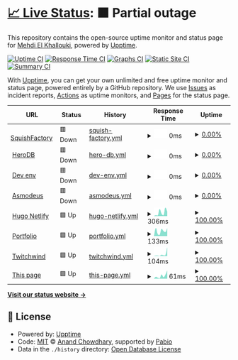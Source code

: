 # [📈 Live Status](https://demo.upptime.js.org): <!--live status--> **🟧 Partial outage**

This repository contains the open-source uptime monitor and status page for [Mehdi El Khallouki](mtech-cmd.github.io), powered by [Upptime](https://github.com/upptime/upptime).

[![Uptime CI](https://github.com/MTech-cmd/mtech-upptime/workflows/Uptime%20CI/badge.svg)](https://github.com/MTech-cmd/mtech-upptime/actions?query=workflow%3A%22Uptime+CI%22)
[![Response Time CI](https://github.com/MTech-cmd/mtech-upptime/workflows/Response%20Time%20CI/badge.svg)](https://github.com/MTech-cmd/mtech-upptime/actions?query=workflow%3A%22Response+Time+CI%22)
[![Graphs CI](https://github.com/MTech-cmd/mtech-upptime/workflows/Graphs%20CI/badge.svg)](https://github.com/MTech-cmd/mtech-upptime/actions?query=workflow%3A%22Graphs+CI%22)
[![Static Site CI](https://github.com/MTech-cmd/mtech-upptime/workflows/Static%20Site%20CI/badge.svg)](https://github.com/MTech-cmd/mtech-upptime/actions?query=workflow%3A%22Static+Site+CI%22)
[![Summary CI](https://github.com/MTech-cmd/mtech-upptime/workflows/Summary%20CI/badge.svg)](https://github.com/MTech-cmd/mtech-upptime/actions?query=workflow%3A%22Summary+CI%22)

With [Upptime](https://upptime.js.org), you can get your own unlimited and free uptime monitor and status page, powered entirely by a GitHub repository. We use [Issues](https://github.com/MTech-cmd/mtech-upptime/issues) as incident reports, [Actions](https://github.com/MTech-cmd/mtech-upptime/actions) as uptime monitors, and [Pages](https://demo.upptime.js.org) for the status page.

<!--start: status pages-->
<!-- This summary is generated by Upptime (https://github.com/upptime/upptime) -->
<!-- Do not edit this manually, your changes will be overwritten -->
<!-- prettier-ignore -->
| URL | Status | History | Response Time | Uptime |
| --- | ------ | ------- | ------------- | ------ |
| <img alt="" src="https://icons.duckduckgo.com/ip3/mymellow.mooo.com.ico" height="13"> [SquishFactory](https://mymellow.mooo.com/) | 🟥 Down | [squish-factory.yml](https://github.com/MTech-cmd/mtech-upptime/commits/HEAD/history/squish-factory.yml) | <details><summary><img alt="Response time graph" src="./graphs/squish-factory/response-time-week.png" height="20"> 0ms</summary><br><a href="https://MTech-cmd.github.io/mtech-upptime/history/squish-factory"><img alt="Response time 792" src="https://img.shields.io/endpoint?url=https%3A%2F%2Fraw.githubusercontent.com%2FMTech-cmd%2Fmtech-upptime%2FHEAD%2Fapi%2Fsquish-factory%2Fresponse-time.json"></a><br><a href="https://MTech-cmd.github.io/mtech-upptime/history/squish-factory"><img alt="24-hour response time 0" src="https://img.shields.io/endpoint?url=https%3A%2F%2Fraw.githubusercontent.com%2FMTech-cmd%2Fmtech-upptime%2FHEAD%2Fapi%2Fsquish-factory%2Fresponse-time-day.json"></a><br><a href="https://MTech-cmd.github.io/mtech-upptime/history/squish-factory"><img alt="7-day response time 0" src="https://img.shields.io/endpoint?url=https%3A%2F%2Fraw.githubusercontent.com%2FMTech-cmd%2Fmtech-upptime%2FHEAD%2Fapi%2Fsquish-factory%2Fresponse-time-week.json"></a><br><a href="https://MTech-cmd.github.io/mtech-upptime/history/squish-factory"><img alt="30-day response time 0" src="https://img.shields.io/endpoint?url=https%3A%2F%2Fraw.githubusercontent.com%2FMTech-cmd%2Fmtech-upptime%2FHEAD%2Fapi%2Fsquish-factory%2Fresponse-time-month.json"></a><br><a href="https://MTech-cmd.github.io/mtech-upptime/history/squish-factory"><img alt="1-year response time 792" src="https://img.shields.io/endpoint?url=https%3A%2F%2Fraw.githubusercontent.com%2FMTech-cmd%2Fmtech-upptime%2FHEAD%2Fapi%2Fsquish-factory%2Fresponse-time-year.json"></a></details> | <details><summary><a href="https://MTech-cmd.github.io/mtech-upptime/history/squish-factory">0.00%</a></summary><a href="https://MTech-cmd.github.io/mtech-upptime/history/squish-factory"><img alt="All-time uptime 38.88%" src="https://img.shields.io/endpoint?url=https%3A%2F%2Fraw.githubusercontent.com%2FMTech-cmd%2Fmtech-upptime%2FHEAD%2Fapi%2Fsquish-factory%2Fuptime.json"></a><br><a href="https://MTech-cmd.github.io/mtech-upptime/history/squish-factory"><img alt="24-hour uptime 0.00%" src="https://img.shields.io/endpoint?url=https%3A%2F%2Fraw.githubusercontent.com%2FMTech-cmd%2Fmtech-upptime%2FHEAD%2Fapi%2Fsquish-factory%2Fuptime-day.json"></a><br><a href="https://MTech-cmd.github.io/mtech-upptime/history/squish-factory"><img alt="7-day uptime 0.00%" src="https://img.shields.io/endpoint?url=https%3A%2F%2Fraw.githubusercontent.com%2FMTech-cmd%2Fmtech-upptime%2FHEAD%2Fapi%2Fsquish-factory%2Fuptime-week.json"></a><br><a href="https://MTech-cmd.github.io/mtech-upptime/history/squish-factory"><img alt="30-day uptime 1.38%" src="https://img.shields.io/endpoint?url=https%3A%2F%2Fraw.githubusercontent.com%2FMTech-cmd%2Fmtech-upptime%2FHEAD%2Fapi%2Fsquish-factory%2Fuptime-month.json"></a><br><a href="https://MTech-cmd.github.io/mtech-upptime/history/squish-factory"><img alt="1-year uptime 38.88%" src="https://img.shields.io/endpoint?url=https%3A%2F%2Fraw.githubusercontent.com%2FMTech-cmd%2Fmtech-upptime%2FHEAD%2Fapi%2Fsquish-factory%2Fuptime-year.json"></a></details>
| <img alt="" src="https://icons.duckduckgo.com/ip3/herodb.mooo.com.ico" height="13"> [HeroDB](https://herodb.mooo.com/) | 🟥 Down | [hero-db.yml](https://github.com/MTech-cmd/mtech-upptime/commits/HEAD/history/hero-db.yml) | <details><summary><img alt="Response time graph" src="./graphs/hero-db/response-time-week.png" height="20"> 0ms</summary><br><a href="https://MTech-cmd.github.io/mtech-upptime/history/hero-db"><img alt="Response time 507" src="https://img.shields.io/endpoint?url=https%3A%2F%2Fraw.githubusercontent.com%2FMTech-cmd%2Fmtech-upptime%2FHEAD%2Fapi%2Fhero-db%2Fresponse-time.json"></a><br><a href="https://MTech-cmd.github.io/mtech-upptime/history/hero-db"><img alt="24-hour response time 0" src="https://img.shields.io/endpoint?url=https%3A%2F%2Fraw.githubusercontent.com%2FMTech-cmd%2Fmtech-upptime%2FHEAD%2Fapi%2Fhero-db%2Fresponse-time-day.json"></a><br><a href="https://MTech-cmd.github.io/mtech-upptime/history/hero-db"><img alt="7-day response time 0" src="https://img.shields.io/endpoint?url=https%3A%2F%2Fraw.githubusercontent.com%2FMTech-cmd%2Fmtech-upptime%2FHEAD%2Fapi%2Fhero-db%2Fresponse-time-week.json"></a><br><a href="https://MTech-cmd.github.io/mtech-upptime/history/hero-db"><img alt="30-day response time 0" src="https://img.shields.io/endpoint?url=https%3A%2F%2Fraw.githubusercontent.com%2FMTech-cmd%2Fmtech-upptime%2FHEAD%2Fapi%2Fhero-db%2Fresponse-time-month.json"></a><br><a href="https://MTech-cmd.github.io/mtech-upptime/history/hero-db"><img alt="1-year response time 507" src="https://img.shields.io/endpoint?url=https%3A%2F%2Fraw.githubusercontent.com%2FMTech-cmd%2Fmtech-upptime%2FHEAD%2Fapi%2Fhero-db%2Fresponse-time-year.json"></a></details> | <details><summary><a href="https://MTech-cmd.github.io/mtech-upptime/history/hero-db">0.00%</a></summary><a href="https://MTech-cmd.github.io/mtech-upptime/history/hero-db"><img alt="All-time uptime 38.88%" src="https://img.shields.io/endpoint?url=https%3A%2F%2Fraw.githubusercontent.com%2FMTech-cmd%2Fmtech-upptime%2FHEAD%2Fapi%2Fhero-db%2Fuptime.json"></a><br><a href="https://MTech-cmd.github.io/mtech-upptime/history/hero-db"><img alt="24-hour uptime 0.00%" src="https://img.shields.io/endpoint?url=https%3A%2F%2Fraw.githubusercontent.com%2FMTech-cmd%2Fmtech-upptime%2FHEAD%2Fapi%2Fhero-db%2Fuptime-day.json"></a><br><a href="https://MTech-cmd.github.io/mtech-upptime/history/hero-db"><img alt="7-day uptime 0.00%" src="https://img.shields.io/endpoint?url=https%3A%2F%2Fraw.githubusercontent.com%2FMTech-cmd%2Fmtech-upptime%2FHEAD%2Fapi%2Fhero-db%2Fuptime-week.json"></a><br><a href="https://MTech-cmd.github.io/mtech-upptime/history/hero-db"><img alt="30-day uptime 1.38%" src="https://img.shields.io/endpoint?url=https%3A%2F%2Fraw.githubusercontent.com%2FMTech-cmd%2Fmtech-upptime%2FHEAD%2Fapi%2Fhero-db%2Fuptime-month.json"></a><br><a href="https://MTech-cmd.github.io/mtech-upptime/history/hero-db"><img alt="1-year uptime 38.88%" src="https://img.shields.io/endpoint?url=https%3A%2F%2Fraw.githubusercontent.com%2FMTech-cmd%2Fmtech-upptime%2FHEAD%2Fapi%2Fhero-db%2Fuptime-year.json"></a></details>
| <img alt="" src="https://icons.duckduckgo.com/ip3/develop.twilightparadox.com.ico" height="13"> [Dev env](https://develop.twilightparadox.com/) | 🟥 Down | [dev-env.yml](https://github.com/MTech-cmd/mtech-upptime/commits/HEAD/history/dev-env.yml) | <details><summary><img alt="Response time graph" src="./graphs/dev-env/response-time-week.png" height="20"> 0ms</summary><br><a href="https://MTech-cmd.github.io/mtech-upptime/history/dev-env"><img alt="Response time 581" src="https://img.shields.io/endpoint?url=https%3A%2F%2Fraw.githubusercontent.com%2FMTech-cmd%2Fmtech-upptime%2FHEAD%2Fapi%2Fdev-env%2Fresponse-time.json"></a><br><a href="https://MTech-cmd.github.io/mtech-upptime/history/dev-env"><img alt="24-hour response time 0" src="https://img.shields.io/endpoint?url=https%3A%2F%2Fraw.githubusercontent.com%2FMTech-cmd%2Fmtech-upptime%2FHEAD%2Fapi%2Fdev-env%2Fresponse-time-day.json"></a><br><a href="https://MTech-cmd.github.io/mtech-upptime/history/dev-env"><img alt="7-day response time 0" src="https://img.shields.io/endpoint?url=https%3A%2F%2Fraw.githubusercontent.com%2FMTech-cmd%2Fmtech-upptime%2FHEAD%2Fapi%2Fdev-env%2Fresponse-time-week.json"></a><br><a href="https://MTech-cmd.github.io/mtech-upptime/history/dev-env"><img alt="30-day response time 0" src="https://img.shields.io/endpoint?url=https%3A%2F%2Fraw.githubusercontent.com%2FMTech-cmd%2Fmtech-upptime%2FHEAD%2Fapi%2Fdev-env%2Fresponse-time-month.json"></a><br><a href="https://MTech-cmd.github.io/mtech-upptime/history/dev-env"><img alt="1-year response time 581" src="https://img.shields.io/endpoint?url=https%3A%2F%2Fraw.githubusercontent.com%2FMTech-cmd%2Fmtech-upptime%2FHEAD%2Fapi%2Fdev-env%2Fresponse-time-year.json"></a></details> | <details><summary><a href="https://MTech-cmd.github.io/mtech-upptime/history/dev-env">0.00%</a></summary><a href="https://MTech-cmd.github.io/mtech-upptime/history/dev-env"><img alt="All-time uptime 38.88%" src="https://img.shields.io/endpoint?url=https%3A%2F%2Fraw.githubusercontent.com%2FMTech-cmd%2Fmtech-upptime%2FHEAD%2Fapi%2Fdev-env%2Fuptime.json"></a><br><a href="https://MTech-cmd.github.io/mtech-upptime/history/dev-env"><img alt="24-hour uptime 0.00%" src="https://img.shields.io/endpoint?url=https%3A%2F%2Fraw.githubusercontent.com%2FMTech-cmd%2Fmtech-upptime%2FHEAD%2Fapi%2Fdev-env%2Fuptime-day.json"></a><br><a href="https://MTech-cmd.github.io/mtech-upptime/history/dev-env"><img alt="7-day uptime 0.00%" src="https://img.shields.io/endpoint?url=https%3A%2F%2Fraw.githubusercontent.com%2FMTech-cmd%2Fmtech-upptime%2FHEAD%2Fapi%2Fdev-env%2Fuptime-week.json"></a><br><a href="https://MTech-cmd.github.io/mtech-upptime/history/dev-env"><img alt="30-day uptime 1.38%" src="https://img.shields.io/endpoint?url=https%3A%2F%2Fraw.githubusercontent.com%2FMTech-cmd%2Fmtech-upptime%2FHEAD%2Fapi%2Fdev-env%2Fuptime-month.json"></a><br><a href="https://MTech-cmd.github.io/mtech-upptime/history/dev-env"><img alt="1-year uptime 38.88%" src="https://img.shields.io/endpoint?url=https%3A%2F%2Fraw.githubusercontent.com%2FMTech-cmd%2Fmtech-upptime%2FHEAD%2Fapi%2Fdev-env%2Fuptime-year.json"></a></details>
| <img alt="" src="https://icons.duckduckgo.com/ip3/ashmedai.mooo.com.ico" height="13"> [Asmodeus](https://ashmedai.mooo.com/) | 🟥 Down | [asmodeus.yml](https://github.com/MTech-cmd/mtech-upptime/commits/HEAD/history/asmodeus.yml) | <details><summary><img alt="Response time graph" src="./graphs/asmodeus/response-time-week.png" height="20"> 0ms</summary><br><a href="https://MTech-cmd.github.io/mtech-upptime/history/asmodeus"><img alt="Response time 559" src="https://img.shields.io/endpoint?url=https%3A%2F%2Fraw.githubusercontent.com%2FMTech-cmd%2Fmtech-upptime%2FHEAD%2Fapi%2Fasmodeus%2Fresponse-time.json"></a><br><a href="https://MTech-cmd.github.io/mtech-upptime/history/asmodeus"><img alt="24-hour response time 0" src="https://img.shields.io/endpoint?url=https%3A%2F%2Fraw.githubusercontent.com%2FMTech-cmd%2Fmtech-upptime%2FHEAD%2Fapi%2Fasmodeus%2Fresponse-time-day.json"></a><br><a href="https://MTech-cmd.github.io/mtech-upptime/history/asmodeus"><img alt="7-day response time 0" src="https://img.shields.io/endpoint?url=https%3A%2F%2Fraw.githubusercontent.com%2FMTech-cmd%2Fmtech-upptime%2FHEAD%2Fapi%2Fasmodeus%2Fresponse-time-week.json"></a><br><a href="https://MTech-cmd.github.io/mtech-upptime/history/asmodeus"><img alt="30-day response time 0" src="https://img.shields.io/endpoint?url=https%3A%2F%2Fraw.githubusercontent.com%2FMTech-cmd%2Fmtech-upptime%2FHEAD%2Fapi%2Fasmodeus%2Fresponse-time-month.json"></a><br><a href="https://MTech-cmd.github.io/mtech-upptime/history/asmodeus"><img alt="1-year response time 559" src="https://img.shields.io/endpoint?url=https%3A%2F%2Fraw.githubusercontent.com%2FMTech-cmd%2Fmtech-upptime%2FHEAD%2Fapi%2Fasmodeus%2Fresponse-time-year.json"></a></details> | <details><summary><a href="https://MTech-cmd.github.io/mtech-upptime/history/asmodeus">0.00%</a></summary><a href="https://MTech-cmd.github.io/mtech-upptime/history/asmodeus"><img alt="All-time uptime 38.89%" src="https://img.shields.io/endpoint?url=https%3A%2F%2Fraw.githubusercontent.com%2FMTech-cmd%2Fmtech-upptime%2FHEAD%2Fapi%2Fasmodeus%2Fuptime.json"></a><br><a href="https://MTech-cmd.github.io/mtech-upptime/history/asmodeus"><img alt="24-hour uptime 0.00%" src="https://img.shields.io/endpoint?url=https%3A%2F%2Fraw.githubusercontent.com%2FMTech-cmd%2Fmtech-upptime%2FHEAD%2Fapi%2Fasmodeus%2Fuptime-day.json"></a><br><a href="https://MTech-cmd.github.io/mtech-upptime/history/asmodeus"><img alt="7-day uptime 0.00%" src="https://img.shields.io/endpoint?url=https%3A%2F%2Fraw.githubusercontent.com%2FMTech-cmd%2Fmtech-upptime%2FHEAD%2Fapi%2Fasmodeus%2Fuptime-week.json"></a><br><a href="https://MTech-cmd.github.io/mtech-upptime/history/asmodeus"><img alt="30-day uptime 1.38%" src="https://img.shields.io/endpoint?url=https%3A%2F%2Fraw.githubusercontent.com%2FMTech-cmd%2Fmtech-upptime%2FHEAD%2Fapi%2Fasmodeus%2Fuptime-month.json"></a><br><a href="https://MTech-cmd.github.io/mtech-upptime/history/asmodeus"><img alt="1-year uptime 38.89%" src="https://img.shields.io/endpoint?url=https%3A%2F%2Fraw.githubusercontent.com%2FMTech-cmd%2Fmtech-upptime%2FHEAD%2Fapi%2Fasmodeus%2Fuptime-year.json"></a></details>
| <img alt="" src="https://icons.duckduckgo.com/ip3/myhugonetlifytut.netlify.app.ico" height="13"> [Hugo Netlify](https://myhugonetlifytut.netlify.app/) | 🟩 Up | [hugo-netlify.yml](https://github.com/MTech-cmd/mtech-upptime/commits/HEAD/history/hugo-netlify.yml) | <details><summary><img alt="Response time graph" src="./graphs/hugo-netlify/response-time-week.png" height="20"> 306ms</summary><br><a href="https://MTech-cmd.github.io/mtech-upptime/history/hugo-netlify"><img alt="Response time 166" src="https://img.shields.io/endpoint?url=https%3A%2F%2Fraw.githubusercontent.com%2FMTech-cmd%2Fmtech-upptime%2FHEAD%2Fapi%2Fhugo-netlify%2Fresponse-time.json"></a><br><a href="https://MTech-cmd.github.io/mtech-upptime/history/hugo-netlify"><img alt="24-hour response time 584" src="https://img.shields.io/endpoint?url=https%3A%2F%2Fraw.githubusercontent.com%2FMTech-cmd%2Fmtech-upptime%2FHEAD%2Fapi%2Fhugo-netlify%2Fresponse-time-day.json"></a><br><a href="https://MTech-cmd.github.io/mtech-upptime/history/hugo-netlify"><img alt="7-day response time 306" src="https://img.shields.io/endpoint?url=https%3A%2F%2Fraw.githubusercontent.com%2FMTech-cmd%2Fmtech-upptime%2FHEAD%2Fapi%2Fhugo-netlify%2Fresponse-time-week.json"></a><br><a href="https://MTech-cmd.github.io/mtech-upptime/history/hugo-netlify"><img alt="30-day response time 188" src="https://img.shields.io/endpoint?url=https%3A%2F%2Fraw.githubusercontent.com%2FMTech-cmd%2Fmtech-upptime%2FHEAD%2Fapi%2Fhugo-netlify%2Fresponse-time-month.json"></a><br><a href="https://MTech-cmd.github.io/mtech-upptime/history/hugo-netlify"><img alt="1-year response time 166" src="https://img.shields.io/endpoint?url=https%3A%2F%2Fraw.githubusercontent.com%2FMTech-cmd%2Fmtech-upptime%2FHEAD%2Fapi%2Fhugo-netlify%2Fresponse-time-year.json"></a></details> | <details><summary><a href="https://MTech-cmd.github.io/mtech-upptime/history/hugo-netlify">100.00%</a></summary><a href="https://MTech-cmd.github.io/mtech-upptime/history/hugo-netlify"><img alt="All-time uptime 99.99%" src="https://img.shields.io/endpoint?url=https%3A%2F%2Fraw.githubusercontent.com%2FMTech-cmd%2Fmtech-upptime%2FHEAD%2Fapi%2Fhugo-netlify%2Fuptime.json"></a><br><a href="https://MTech-cmd.github.io/mtech-upptime/history/hugo-netlify"><img alt="24-hour uptime 100.00%" src="https://img.shields.io/endpoint?url=https%3A%2F%2Fraw.githubusercontent.com%2FMTech-cmd%2Fmtech-upptime%2FHEAD%2Fapi%2Fhugo-netlify%2Fuptime-day.json"></a><br><a href="https://MTech-cmd.github.io/mtech-upptime/history/hugo-netlify"><img alt="7-day uptime 100.00%" src="https://img.shields.io/endpoint?url=https%3A%2F%2Fraw.githubusercontent.com%2FMTech-cmd%2Fmtech-upptime%2FHEAD%2Fapi%2Fhugo-netlify%2Fuptime-week.json"></a><br><a href="https://MTech-cmd.github.io/mtech-upptime/history/hugo-netlify"><img alt="30-day uptime 100.00%" src="https://img.shields.io/endpoint?url=https%3A%2F%2Fraw.githubusercontent.com%2FMTech-cmd%2Fmtech-upptime%2FHEAD%2Fapi%2Fhugo-netlify%2Fuptime-month.json"></a><br><a href="https://MTech-cmd.github.io/mtech-upptime/history/hugo-netlify"><img alt="1-year uptime 99.99%" src="https://img.shields.io/endpoint?url=https%3A%2F%2Fraw.githubusercontent.com%2FMTech-cmd%2Fmtech-upptime%2FHEAD%2Fapi%2Fhugo-netlify%2Fuptime-year.json"></a></details>
| <img alt="" src="https://icons.duckduckgo.com/ip3/mtech-cmd.github.io.ico" height="13"> [Portfolio](https://mtech-cmd.github.io) | 🟩 Up | [portfolio.yml](https://github.com/MTech-cmd/mtech-upptime/commits/HEAD/history/portfolio.yml) | <details><summary><img alt="Response time graph" src="./graphs/portfolio/response-time-week.png" height="20"> 133ms</summary><br><a href="https://MTech-cmd.github.io/mtech-upptime/history/portfolio"><img alt="Response time 108" src="https://img.shields.io/endpoint?url=https%3A%2F%2Fraw.githubusercontent.com%2FMTech-cmd%2Fmtech-upptime%2FHEAD%2Fapi%2Fportfolio%2Fresponse-time.json"></a><br><a href="https://MTech-cmd.github.io/mtech-upptime/history/portfolio"><img alt="24-hour response time 181" src="https://img.shields.io/endpoint?url=https%3A%2F%2Fraw.githubusercontent.com%2FMTech-cmd%2Fmtech-upptime%2FHEAD%2Fapi%2Fportfolio%2Fresponse-time-day.json"></a><br><a href="https://MTech-cmd.github.io/mtech-upptime/history/portfolio"><img alt="7-day response time 133" src="https://img.shields.io/endpoint?url=https%3A%2F%2Fraw.githubusercontent.com%2FMTech-cmd%2Fmtech-upptime%2FHEAD%2Fapi%2Fportfolio%2Fresponse-time-week.json"></a><br><a href="https://MTech-cmd.github.io/mtech-upptime/history/portfolio"><img alt="30-day response time 116" src="https://img.shields.io/endpoint?url=https%3A%2F%2Fraw.githubusercontent.com%2FMTech-cmd%2Fmtech-upptime%2FHEAD%2Fapi%2Fportfolio%2Fresponse-time-month.json"></a><br><a href="https://MTech-cmd.github.io/mtech-upptime/history/portfolio"><img alt="1-year response time 108" src="https://img.shields.io/endpoint?url=https%3A%2F%2Fraw.githubusercontent.com%2FMTech-cmd%2Fmtech-upptime%2FHEAD%2Fapi%2Fportfolio%2Fresponse-time-year.json"></a></details> | <details><summary><a href="https://MTech-cmd.github.io/mtech-upptime/history/portfolio">100.00%</a></summary><a href="https://MTech-cmd.github.io/mtech-upptime/history/portfolio"><img alt="All-time uptime 100.00%" src="https://img.shields.io/endpoint?url=https%3A%2F%2Fraw.githubusercontent.com%2FMTech-cmd%2Fmtech-upptime%2FHEAD%2Fapi%2Fportfolio%2Fuptime.json"></a><br><a href="https://MTech-cmd.github.io/mtech-upptime/history/portfolio"><img alt="24-hour uptime 100.00%" src="https://img.shields.io/endpoint?url=https%3A%2F%2Fraw.githubusercontent.com%2FMTech-cmd%2Fmtech-upptime%2FHEAD%2Fapi%2Fportfolio%2Fuptime-day.json"></a><br><a href="https://MTech-cmd.github.io/mtech-upptime/history/portfolio"><img alt="7-day uptime 100.00%" src="https://img.shields.io/endpoint?url=https%3A%2F%2Fraw.githubusercontent.com%2FMTech-cmd%2Fmtech-upptime%2FHEAD%2Fapi%2Fportfolio%2Fuptime-week.json"></a><br><a href="https://MTech-cmd.github.io/mtech-upptime/history/portfolio"><img alt="30-day uptime 100.00%" src="https://img.shields.io/endpoint?url=https%3A%2F%2Fraw.githubusercontent.com%2FMTech-cmd%2Fmtech-upptime%2FHEAD%2Fapi%2Fportfolio%2Fuptime-month.json"></a><br><a href="https://MTech-cmd.github.io/mtech-upptime/history/portfolio"><img alt="1-year uptime 100.00%" src="https://img.shields.io/endpoint?url=https%3A%2F%2Fraw.githubusercontent.com%2FMTech-cmd%2Fmtech-upptime%2FHEAD%2Fapi%2Fportfolio%2Fuptime-year.json"></a></details>
| <img alt="" src="https://icons.duckduckgo.com/ip3/mtech-cmd.github.io.ico" height="13"> [Twitchwind](https://mtech-cmd.github.io/Twitchwind/) | 🟩 Up | [twitchwind.yml](https://github.com/MTech-cmd/mtech-upptime/commits/HEAD/history/twitchwind.yml) | <details><summary><img alt="Response time graph" src="./graphs/twitchwind/response-time-week.png" height="20"> 104ms</summary><br><a href="https://MTech-cmd.github.io/mtech-upptime/history/twitchwind"><img alt="Response time 56" src="https://img.shields.io/endpoint?url=https%3A%2F%2Fraw.githubusercontent.com%2FMTech-cmd%2Fmtech-upptime%2FHEAD%2Fapi%2Ftwitchwind%2Fresponse-time.json"></a><br><a href="https://MTech-cmd.github.io/mtech-upptime/history/twitchwind"><img alt="24-hour response time 136" src="https://img.shields.io/endpoint?url=https%3A%2F%2Fraw.githubusercontent.com%2FMTech-cmd%2Fmtech-upptime%2FHEAD%2Fapi%2Ftwitchwind%2Fresponse-time-day.json"></a><br><a href="https://MTech-cmd.github.io/mtech-upptime/history/twitchwind"><img alt="7-day response time 104" src="https://img.shields.io/endpoint?url=https%3A%2F%2Fraw.githubusercontent.com%2FMTech-cmd%2Fmtech-upptime%2FHEAD%2Fapi%2Ftwitchwind%2Fresponse-time-week.json"></a><br><a href="https://MTech-cmd.github.io/mtech-upptime/history/twitchwind"><img alt="30-day response time 60" src="https://img.shields.io/endpoint?url=https%3A%2F%2Fraw.githubusercontent.com%2FMTech-cmd%2Fmtech-upptime%2FHEAD%2Fapi%2Ftwitchwind%2Fresponse-time-month.json"></a><br><a href="https://MTech-cmd.github.io/mtech-upptime/history/twitchwind"><img alt="1-year response time 56" src="https://img.shields.io/endpoint?url=https%3A%2F%2Fraw.githubusercontent.com%2FMTech-cmd%2Fmtech-upptime%2FHEAD%2Fapi%2Ftwitchwind%2Fresponse-time-year.json"></a></details> | <details><summary><a href="https://MTech-cmd.github.io/mtech-upptime/history/twitchwind">100.00%</a></summary><a href="https://MTech-cmd.github.io/mtech-upptime/history/twitchwind"><img alt="All-time uptime 100.00%" src="https://img.shields.io/endpoint?url=https%3A%2F%2Fraw.githubusercontent.com%2FMTech-cmd%2Fmtech-upptime%2FHEAD%2Fapi%2Ftwitchwind%2Fuptime.json"></a><br><a href="https://MTech-cmd.github.io/mtech-upptime/history/twitchwind"><img alt="24-hour uptime 100.00%" src="https://img.shields.io/endpoint?url=https%3A%2F%2Fraw.githubusercontent.com%2FMTech-cmd%2Fmtech-upptime%2FHEAD%2Fapi%2Ftwitchwind%2Fuptime-day.json"></a><br><a href="https://MTech-cmd.github.io/mtech-upptime/history/twitchwind"><img alt="7-day uptime 100.00%" src="https://img.shields.io/endpoint?url=https%3A%2F%2Fraw.githubusercontent.com%2FMTech-cmd%2Fmtech-upptime%2FHEAD%2Fapi%2Ftwitchwind%2Fuptime-week.json"></a><br><a href="https://MTech-cmd.github.io/mtech-upptime/history/twitchwind"><img alt="30-day uptime 100.00%" src="https://img.shields.io/endpoint?url=https%3A%2F%2Fraw.githubusercontent.com%2FMTech-cmd%2Fmtech-upptime%2FHEAD%2Fapi%2Ftwitchwind%2Fuptime-month.json"></a><br><a href="https://MTech-cmd.github.io/mtech-upptime/history/twitchwind"><img alt="1-year uptime 100.00%" src="https://img.shields.io/endpoint?url=https%3A%2F%2Fraw.githubusercontent.com%2FMTech-cmd%2Fmtech-upptime%2FHEAD%2Fapi%2Ftwitchwind%2Fuptime-year.json"></a></details>
| <img alt="" src="https://icons.duckduckgo.com/ip3/mtech-cmd.github.io.ico" height="13"> [This page](https://mtech-cmd.github.io/mtech-upptime/) | 🟩 Up | [this-page.yml](https://github.com/MTech-cmd/mtech-upptime/commits/HEAD/history/this-page.yml) | <details><summary><img alt="Response time graph" src="./graphs/this-page/response-time-week.png" height="20"> 61ms</summary><br><a href="https://MTech-cmd.github.io/mtech-upptime/history/this-page"><img alt="Response time 53" src="https://img.shields.io/endpoint?url=https%3A%2F%2Fraw.githubusercontent.com%2FMTech-cmd%2Fmtech-upptime%2FHEAD%2Fapi%2Fthis-page%2Fresponse-time.json"></a><br><a href="https://MTech-cmd.github.io/mtech-upptime/history/this-page"><img alt="24-hour response time 136" src="https://img.shields.io/endpoint?url=https%3A%2F%2Fraw.githubusercontent.com%2FMTech-cmd%2Fmtech-upptime%2FHEAD%2Fapi%2Fthis-page%2Fresponse-time-day.json"></a><br><a href="https://MTech-cmd.github.io/mtech-upptime/history/this-page"><img alt="7-day response time 61" src="https://img.shields.io/endpoint?url=https%3A%2F%2Fraw.githubusercontent.com%2FMTech-cmd%2Fmtech-upptime%2FHEAD%2Fapi%2Fthis-page%2Fresponse-time-week.json"></a><br><a href="https://MTech-cmd.github.io/mtech-upptime/history/this-page"><img alt="30-day response time 50" src="https://img.shields.io/endpoint?url=https%3A%2F%2Fraw.githubusercontent.com%2FMTech-cmd%2Fmtech-upptime%2FHEAD%2Fapi%2Fthis-page%2Fresponse-time-month.json"></a><br><a href="https://MTech-cmd.github.io/mtech-upptime/history/this-page"><img alt="1-year response time 53" src="https://img.shields.io/endpoint?url=https%3A%2F%2Fraw.githubusercontent.com%2FMTech-cmd%2Fmtech-upptime%2FHEAD%2Fapi%2Fthis-page%2Fresponse-time-year.json"></a></details> | <details><summary><a href="https://MTech-cmd.github.io/mtech-upptime/history/this-page">100.00%</a></summary><a href="https://MTech-cmd.github.io/mtech-upptime/history/this-page"><img alt="All-time uptime 100.00%" src="https://img.shields.io/endpoint?url=https%3A%2F%2Fraw.githubusercontent.com%2FMTech-cmd%2Fmtech-upptime%2FHEAD%2Fapi%2Fthis-page%2Fuptime.json"></a><br><a href="https://MTech-cmd.github.io/mtech-upptime/history/this-page"><img alt="24-hour uptime 100.00%" src="https://img.shields.io/endpoint?url=https%3A%2F%2Fraw.githubusercontent.com%2FMTech-cmd%2Fmtech-upptime%2FHEAD%2Fapi%2Fthis-page%2Fuptime-day.json"></a><br><a href="https://MTech-cmd.github.io/mtech-upptime/history/this-page"><img alt="7-day uptime 100.00%" src="https://img.shields.io/endpoint?url=https%3A%2F%2Fraw.githubusercontent.com%2FMTech-cmd%2Fmtech-upptime%2FHEAD%2Fapi%2Fthis-page%2Fuptime-week.json"></a><br><a href="https://MTech-cmd.github.io/mtech-upptime/history/this-page"><img alt="30-day uptime 100.00%" src="https://img.shields.io/endpoint?url=https%3A%2F%2Fraw.githubusercontent.com%2FMTech-cmd%2Fmtech-upptime%2FHEAD%2Fapi%2Fthis-page%2Fuptime-month.json"></a><br><a href="https://MTech-cmd.github.io/mtech-upptime/history/this-page"><img alt="1-year uptime 100.00%" src="https://img.shields.io/endpoint?url=https%3A%2F%2Fraw.githubusercontent.com%2FMTech-cmd%2Fmtech-upptime%2FHEAD%2Fapi%2Fthis-page%2Fuptime-year.json"></a></details>

<!--end: status pages-->

[**Visit our status website →**](https://demo.upptime.js.org)

## 📄 License

- Powered by: [Upptime](https://github.com/upptime/upptime)
- Code: [MIT](./LICENSE) © [Anand Chowdhary](https://anandchowdhary.com), supported by [Pabio](https://pabio.com)
- Data in the `./history` directory: [Open Database License](https://opendatacommons.org/licenses/odbl/1-0/)
